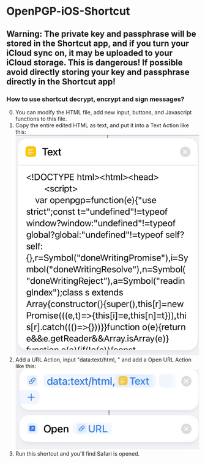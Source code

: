 # OpenPGP-iOS-Shortcut

## Warning: The private key and passphrase will be stored in the Shortcut app, and if you turn your iCloud sync on, it may be uploaded to your iCloud storage. This is dangerous! If possible avoid directly storing your key and passphrase directly in the Shortcut app!

### How to use shortcut decrypt, encrypt and sign messages?
0. You can modify the HTML file, add new input, buttons, and Javascript functions to this file.
1. Copy the entire edited HTML as text, and put it into a Text Action like this:
![](./res/screenshot-1.jpg)
2. Add a URL Action, input "data:text/html, " and add a Open URL Action like this:
![](./res/screenshot-2.jpg)
3. Run this shortcut and you'll find Safari is opened.
